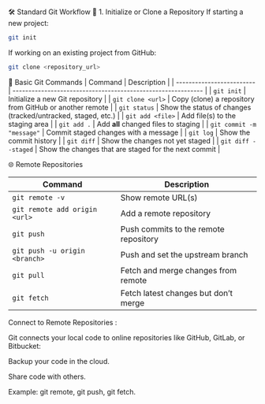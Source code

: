 🛠️ Standard Git Workflow
🧱 1. Initialize or Clone a Repository
If starting a new project:
```bash
git init
```
If working on an existing project from GitHub:
```bash
git clone <repository_url>
```

🚀 Basic Git Commands
| Command                   | Description                                                  |
| ------------------------- | ------------------------------------------------------------ |
| `git init`                | Initialize a new Git repository                              |
| `git clone <url>`         | Copy (clone) a repository from GitHub or another remote      |
| `git status`              | Show the status of changes (tracked/untracked, staged, etc.) |
| `git add <file>`          | Add file(s) to the staging area                              |
| `git add .`               | Add **all** changed files to staging                         |
| `git commit -m "message"` | Commit staged changes with a message                         |
| `git log`                 | Show the commit history                                      |
| `git diff`                | Show the changes not yet staged                              |
| `git diff --staged`       | Show the changes that are staged for the next commit         |


🌐 Remote Repositories

| Command                       | Description                           |
| ----------------------------- | ------------------------------------- |
| `git remote -v`               | Show remote URL(s)                    |
| `git remote add origin <url>` | Add a remote repository               |
| `git push`                    | Push commits to the remote repository |
| `git push -u origin <branch>` | Push and set the upstream branch      |
| `git pull`                    | Fetch and merge changes from remote   |
| `git fetch`                   | Fetch latest changes but don’t merge  |



Connect to Remote Repositories :

Git connects your local code to online repositories like GitHub, GitLab, or Bitbucket:

Backup your code in the cloud.

Share code with others.

Example: git remote, git push, git fetch.
